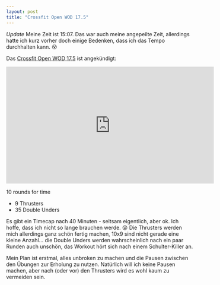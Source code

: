 ```yaml
---
layout: post
title: "Crossfit Open WOD 17.5"
---
```


*Update* Meine Zeit ist 15:07. Das war auch meine angepeilte Zeit, allerdings hatte ich 
kurz vorher doch einige Bedenken, dass ich das Tempo durchhalten kann. 😵

Das [Crossfit Open WOD 17.5][0] ist angekündigt:

<iframe width="560" height="315" src="https://www.youtube-nocookie.com/embed/XjABpCst-Us" frameborder="0" allowfullscreen></iframe>

10 rounds for time

* 9 Thrusters
* 35 Double Unders

Es gibt ein Timecap nach 40 Minuten - seltsam eigentlich, aber ok. Ich hoffe, dass ich nicht so
lange brauchen werde. 😵 Die Thrusters werden mich allerdings ganz schön fertig machen, 10x9
sind nicht gerade eine kleine Anzahl... die Double Unders werden wahrscheinlich nach ein paar Runden
auch unschön, das Workout hört sich nach einem Schulter-Killer an.

Mein Plan ist erstmal, alles unbroken zu machen und die Pausen zwischen den Übungen zur Erholung zu
nutzen. Natürlich will ich keine Pausen machen, aber nach (oder vor) den Thrusters wird es wohl kaum
zu vermeiden sein.

[0]: https://games.crossfit.com/workouts/open/2017/17.5
